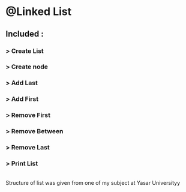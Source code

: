 # @Linked List
## Included :
### > Create List
### > Create node
### > Add Last
### > Add First
### > Remove First
### > Remove Between
### > Remove Last
### > Print List

<br />
Structure of list was given from one of my subject at Yasar Universityy
<br />
